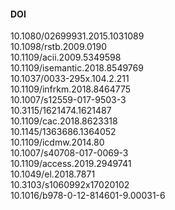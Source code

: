 #### DOI
10.1080/02699931.2015.1031089  
10.1098/rstb.2009.0190  
10.1109/acii.2009.5349598  
10.1109/isemantic.2018.8549769  
10.1037/0033-295x.104.2.211  
10.1109/infrkm.2018.8464775  
10.1007/s12559-017-9503-3  
10.3115/1621474.1621487  
10.1109/cac.2018.8623318  
10.1145/1363686.1364052  
10.1109/icdmw.2014.80  
10.1007/s40708-017-0069-3  
10.1109/access.2019.2949741  
10.1049/el.2018.7871  
10.3103/s1060992x17020102  
10.1016/b978-0-12-814601-9.00031-6  
